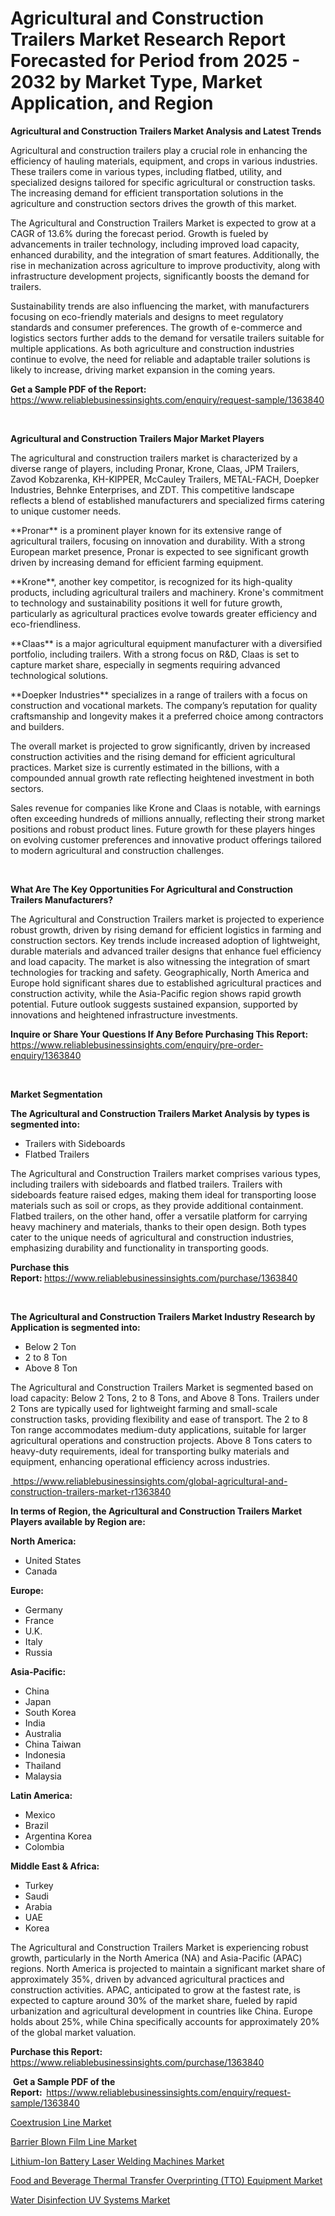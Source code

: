 <p><h1>Agricultural and Construction Trailers Market Research Report Forecasted for Period from 2025 -  2032 by Market Type, Market Application, and Region</h1></p><p><strong>Agricultural and Construction Trailers Market Analysis and Latest Trends</strong></p>
<p><p>Agricultural and construction trailers play a crucial role in enhancing the efficiency of hauling materials, equipment, and crops in various industries. These trailers come in various types, including flatbed, utility, and specialized designs tailored for specific agricultural or construction tasks. The increasing demand for efficient transportation solutions in the agriculture and construction sectors drives the growth of this market.</p><p>The Agricultural and Construction Trailers Market is expected to grow at a CAGR of 13.6% during the forecast period. Growth is fueled by advancements in trailer technology, including improved load capacity, enhanced durability, and the integration of smart features. Additionally, the rise in mechanization across agriculture to improve productivity, along with infrastructure development projects, significantly boosts the demand for trailers.</p><p>Sustainability trends are also influencing the market, with manufacturers focusing on eco-friendly materials and designs to meet regulatory standards and consumer preferences. The growth of e-commerce and logistics sectors further adds to the demand for versatile trailers suitable for multiple applications. As both agriculture and construction industries continue to evolve, the need for reliable and adaptable trailer solutions is likely to increase, driving market expansion in the coming years.</p></p>
<p><strong>Get a Sample PDF of the Report:&nbsp;</strong> <a href="https://www.reliablebusinessinsights.com/enquiry/request-sample/1363840?utm_campaign=60&utm_medium=2&utm_source=Github&utm_content=ia&utm_term=12042025&utm_id=agricultural-and-construction-trailers">https://www.reliablebusinessinsights.com/enquiry/request-sample/1363840</a></p>
<p>&nbsp;</p>
<p><strong>Agricultural and Construction Trailers Major Market Players</strong></p>
<p><p>The agricultural and construction trailers market is characterized by a diverse range of players, including Pronar, Krone, Claas, JPM Trailers, Zavod Kobzarenka, KH-KIPPER, McCauley Trailers, METAL-FACH, Doepker Industries, Behnke Enterprises, and ZDT. This competitive landscape reflects a blend of established manufacturers and specialized firms catering to unique customer needs.</p><p>**Pronar** is a prominent player known for its extensive range of agricultural trailers, focusing on innovation and durability. With a strong European market presence, Pronar is expected to see significant growth driven by increasing demand for efficient farming equipment.</p><p>**Krone**, another key competitor, is recognized for its high-quality products, including agricultural trailers and machinery. Krone's commitment to technology and sustainability positions it well for future growth, particularly as agricultural practices evolve towards greater efficiency and eco-friendliness.</p><p>**Claas** is a major agricultural equipment manufacturer with a diversified portfolio, including trailers. With a strong focus on R&D, Claas is set to capture market share, especially in segments requiring advanced technological solutions.</p><p>**Doepker Industries** specializes in a range of trailers with a focus on construction and vocational markets. The company’s reputation for quality craftsmanship and longevity makes it a preferred choice among contractors and builders. </p><p>The overall market is projected to grow significantly, driven by increased construction activities and the rising demand for efficient agricultural practices. Market size is currently estimated in the billions, with a compounded annual growth rate reflecting heightened investment in both sectors.</p><p>Sales revenue for companies like Krone and Claas is notable, with earnings often exceeding hundreds of millions annually, reflecting their strong market positions and robust product lines. Future growth for these players hinges on evolving customer preferences and innovative product offerings tailored to modern agricultural and construction challenges.</p></p>
<p>&nbsp;</p>
<p><strong>What Are The Key Opportunities For Agricultural and Construction Trailers Manufacturers?</strong></p>
<p><p>The Agricultural and Construction Trailers market is projected to experience robust growth, driven by rising demand for efficient logistics in farming and construction sectors. Key trends include increased adoption of lightweight, durable materials and advanced trailer designs that enhance fuel efficiency and load capacity. The market is also witnessing the integration of smart technologies for tracking and safety. Geographically, North America and Europe hold significant shares due to established agricultural practices and construction activity, while the Asia-Pacific region shows rapid growth potential. Future outlook suggests sustained expansion, supported by innovations and heightened infrastructure investments.</p></p>
<p><strong>Inquire or Share Your Questions If Any Before Purchasing This Report:</strong> <a href="https://www.reliablebusinessinsights.com/enquiry/pre-order-enquiry/1363840?utm_campaign=60&utm_medium=2&utm_source=Github&utm_content=ia&utm_term=12042025&utm_id=agricultural-and-construction-trailers">https://www.reliablebusinessinsights.com/enquiry/pre-order-enquiry/1363840</a></p>
<p>&nbsp;</p>
<p><strong>Market Segmentation</strong></p>
<p><strong>The Agricultural and Construction Trailers Market Analysis by types is segmented into:</strong></p>
<p><ul><li>Trailers with Sideboards</li><li>Flatbed Trailers</li></ul></p>
<p><p>The Agricultural and Construction Trailers market comprises various types, including trailers with sideboards and flatbed trailers. Trailers with sideboards feature raised edges, making them ideal for transporting loose materials such as soil or crops, as they provide additional containment. Flatbed trailers, on the other hand, offer a versatile platform for carrying heavy machinery and materials, thanks to their open design. Both types cater to the unique needs of agricultural and construction industries, emphasizing durability and functionality in transporting goods.</p></p>
<p><strong>Purchase this Report:&nbsp;</strong><a href="https://www.reliablebusinessinsights.com/purchase/1363840?utm_campaign=60&utm_medium=2&utm_source=Github&utm_content=ia&utm_term=12042025&utm_id=agricultural-and-construction-trailers">https://www.reliablebusinessinsights.com/purchase/1363840</a></p>
<p>&nbsp;</p>
<p><strong>The Agricultural and Construction Trailers Market Industry Research by Application is segmented into:</strong></p>
<p><ul><li>Below 2 Ton</li><li>2 to 8 Ton</li><li>Above 8 Ton</li></ul></p>
<p><p>The Agricultural and Construction Trailers Market is segmented based on load capacity: Below 2 Tons, 2 to 8 Tons, and Above 8 Tons. Trailers under 2 Tons are typically used for lightweight farming and small-scale construction tasks, providing flexibility and ease of transport. The 2 to 8 Ton range accommodates medium-duty applications, suitable for larger agricultural operations and construction projects. Above 8 Tons caters to heavy-duty requirements, ideal for transporting bulky materials and equipment, enhancing operational efficiency across industries.</p></p>
<p><a href="https://www.reliablebusinessinsights.com/global-agricultural-and-construction-trailers-market-r1363840?utm_campaign=60&utm_medium=2&utm_source=Github&utm_content=ia&utm_term=12042025&utm_id=agricultural-and-construction-trailers">&nbsp;https://www.reliablebusinessinsights.com/global-agricultural-and-construction-trailers-market-r1363840</a></p>
<p><strong>In terms of Region, the Agricultural and Construction Trailers Market Players available by Region are:</strong></p>
<p>
    <p> <strong> North America: </strong>
        <ul>
            <li>United States</li>
            <li>Canada</li>
        </ul>
        </p> 
    <p> <strong> Europe: </strong>
        <ul>
            <li>Germany</li>
            <li>France</li>
            <li>U.K.</li>
            <li>Italy</li>
            <li>Russia</li>
        </ul>
        </p> 
    <p> <strong> Asia-Pacific: </strong>
        <ul>
            <li>China</li>
            <li>Japan</li>
            <li>South Korea</li>
            <li>India</li>
            <li>Australia</li>
            <li>China Taiwan</li>
            <li>Indonesia</li>
            <li>Thailand</li>
            <li>Malaysia</li>
        </ul>
        </p> 
    <p> <strong> Latin America: </strong>
        <ul>
            <li>Mexico</li>
            <li>Brazil</li>
            <li>Argentina Korea</li>
            <li>Colombia</li>
        </ul>
        </p> 
    <p> <strong> Middle East & Africa: </strong>
        <ul>
            <li>Turkey</li>
            <li>Saudi</li>
            <li>Arabia</li>
            <li>UAE</li>
            <li>Korea</li>
        </ul>
    </p>
    </p>
<p><p>The Agricultural and Construction Trailers Market is experiencing robust growth, particularly in the North America (NA) and Asia-Pacific (APAC) regions. North America is projected to maintain a significant market share of approximately 35%, driven by advanced agricultural practices and construction activities. APAC, anticipated to grow at the fastest rate, is expected to capture around 30% of the market share, fueled by rapid urbanization and agricultural development in countries like China. Europe holds about 25%, while China specifically accounts for approximately 20% of the global market valuation.</p></p>
<p><strong>Purchase this Report: </strong><a href="https://www.reliablebusinessinsights.com/purchase/1363840?utm_campaign=60&utm_medium=2&utm_source=Github&utm_content=ia&utm_term=12042025&utm_id=agricultural-and-construction-trailers">https://www.reliablebusinessinsights.com/purchase/1363840</a></p>
<p>&nbsp;<strong>Get a Sample PDF of the Report:&nbsp;&nbsp;</strong><a href="https://www.reliablebusinessinsights.com/enquiry/request-sample/1363840?utm_campaign=60&utm_medium=2&utm_source=Github&utm_content=ia&utm_term=12042025&utm_id=agricultural-and-construction-trailers">https://www.reliablebusinessinsights.com/enquiry/request-sample/1363840</a></p>
<p><strong></strong></p>
<p><p><a href="https://github.com/mynaoanes/Market-Research-Report-List-1/blob/main/coextrusion-line-market.md?utm_campaign=60&utm_medium=2&utm_source=Github&utm_content=ia&utm_term=12042025&utm_id=agricultural-and-construction-trailers">Coextrusion Line Market</a></p><p><a href="https://github.com/borknyberg/Market-Research-Report-List-1/blob/main/barrier-blown-film-line-market.md?utm_campaign=60&utm_medium=2&utm_source=Github&utm_content=ia&utm_term=12042025&utm_id=agricultural-and-construction-trailers">Barrier Blown Film Line Market</a></p><p><a href="https://github.com/alrogikrosa/Market-Research-Report-List-1/blob/main/lithium-ion-battery-laser-welding-machines-market.md?utm_campaign=60&utm_medium=2&utm_source=Github&utm_content=ia&utm_term=12042025&utm_id=agricultural-and-construction-trailers">Lithium-Ion Battery Laser Welding Machines Market</a></p><p><a href="https://github.com/puhakhommabh/Market-Research-Report-List-1/blob/main/food-and-beverage-thermal-transfer-overprinting-tto-equipment-market.md?utm_campaign=60&utm_medium=2&utm_source=Github&utm_content=ia&utm_term=12042025&utm_id=agricultural-and-construction-trailers">Food and Beverage Thermal Transfer Overprinting (TTO) Equipment Market</a></p><p><a href="https://github.com/ozolsgasko02/Market-Research-Report-List-1/blob/main/water-disinfection-uv-systems-market.md?utm_campaign=60&utm_medium=2&utm_source=Github&utm_content=ia&utm_term=12042025&utm_id=agricultural-and-construction-trailers">Water Disinfection UV Systems Market</a></p></p>